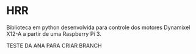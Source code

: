 # HRR
Biblioteca em python desenvolvida para controle dos motores Dynamixel X12-A a partir de uma Raspberry Pi 3.

TESTE DA ANA PARA CRIAR BRANCH